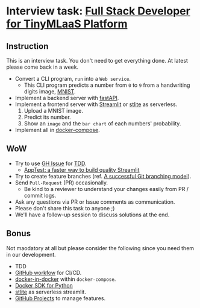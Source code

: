 # Interview task: [Full Stack Developer for TinyMLaaS Platform](https://github.com/njlabo/share/blob/main/job-post-tinymlaas.md#full-stack-developer-for-tinymlaas-platform)

## Instruction
This is an interview task. You don't need to get everything done. At latest please come back in a week.
- Convert a CLI program, `run` into a `Web service`.
  - This CLI program predicts a number from `0` to `9` from a handwriting digits image, [MNIST](https://en.wikipedia.org/wiki/MNIST_database).
- Implement a backend server with [fastAPI](https://fastapi.tiangolo.com/).
- Implement a frontend server with [Streamlit](https://streamlit.io/) or [stlite](https://github.com/whitphx/stlite) as serverless.
  1. Upload a MNIST image.
  2. Predict its number.
  3. Show an `image` and the `bar chart` of each numbers' probability.
- Implement all in [docker-compose](https://docs.docker.com/compose/).
  
## WoW
- Try to use [GH Issue](https://docs.github.com/en/issues/tracking-your-work-with-issues/about-issues) for [TDD](https://www.agilealliance.org/glossary/tdd/).
  - [AppTest: a faster way to build quality Streamlit](https://blog.streamlit.io/apptest-faster-automated-testing/)
- Try to create feature branches (ref. [A successful Git branching model](https://nvie.com/posts/a-successful-git-branching-model/)).
- Send `Pull-Request` (PR) occasionally.
  - Be kind to a reviewer to understand your changes easily from PR / commit logs.
- Ask any questions via PR or Issue comments as communication.
- Please don't share this task to anyone ;)
- We'll have a follow-up session to discuss solutions at the end.

## Bonus
Not maodatory at all but please consider the following since you need them in our development.
- TDD
- [GitHub workfow](https://docs.github.com/en/actions/using-workflows) for CI/CD.
- [docker-in-docker](https://shisho.dev/blog/posts/docker-in-docker/) within `docker-compose`.
- [Docker SDK for Python](https://docker-py.readthedocs.io/en/stable/)
- [stlite](https://github.com/whitphx/stlite) as serverless streamlit.
- [GitHub Projects](https://docs.github.com/en/issues/planning-and-tracking-with-projects/learning-about-projects/about-projects) to manage features.
